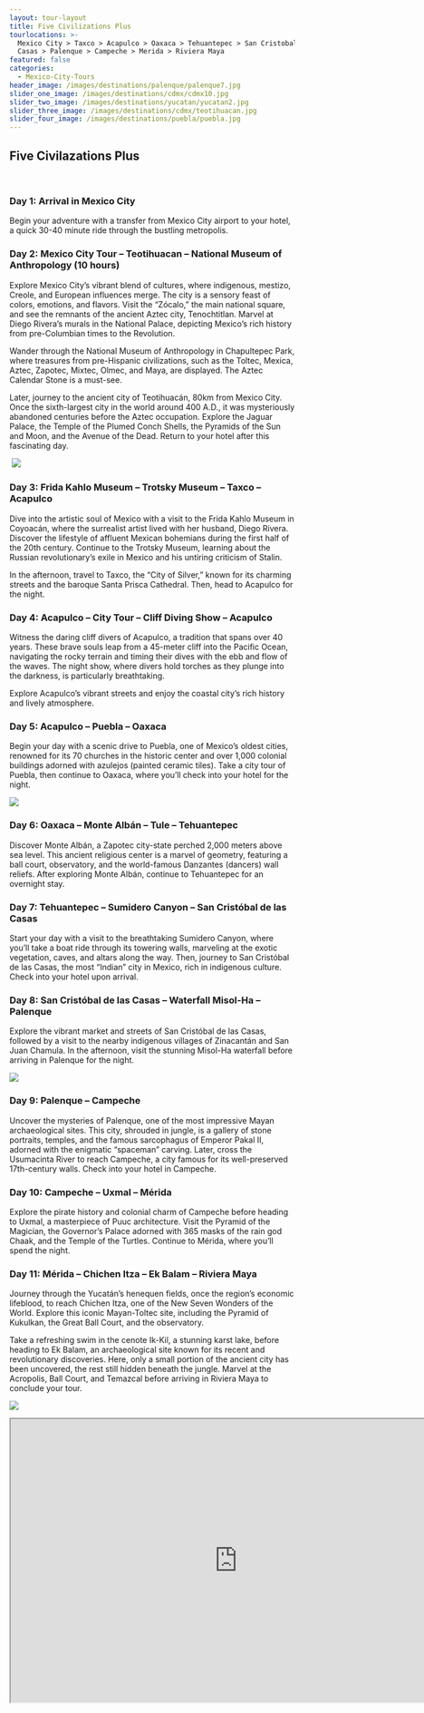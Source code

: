 ```yaml
---
layout: tour-layout
title: Five Civilizations Plus
tourlocations: >-
  Mexico City > Taxco > Acapulco > Oaxaca > Tehuantepec > San Cristobal de las
  Casas > Palenque > Campeche > Merida > Riviera Maya
featured: false
categories:
  - Mexico-City-Tours
header_image: /images/destinations/palenque/palenque7.jpg
slider_one_image: /images/destinations/cdmx/cdmx10.jpg
slider_two_image: /images/destinations/yucatan/yucatan2.jpg
slider_three_image: /images/destinations/cdmx/teotihuacan.jpg
slider_four_image: /images/destinations/puebla/puebla.jpg
---
```

## Five Civilazations Plus

&nbsp;

### Day 1: Arrival in Mexico City

Begin your adventure with a transfer from Mexico City airport to your hotel, a quick 30-40 minute ride through the bustling metropolis.

### Day 2: Mexico City Tour – Teotihuacan – National Museum of Anthropology (10 hours)

Explore Mexico City’s vibrant blend of cultures, where indigenous, mestizo, Creole, and European influences merge. The city is a sensory feast of colors, emotions, and flavors. Visit the “Zócalo,” the main national square, and see the remnants of the ancient Aztec city, Tenochtitlan. Marvel at Diego Rivera’s murals in the National Palace, depicting Mexico’s rich history from pre-Columbian times to the Revolution.

Wander through the National Museum of Anthropology in Chapultepec Park, where treasures from pre-Hispanic civilizations, such as the Toltec, Mexica, Aztec, Zapotec, Mixtec, Olmec, and Maya, are displayed. The Aztec Calendar Stone is a must-see.

Later, journey to the ancient city of Teotihuacán, 80km from Mexico City. Once the sixth-largest city in the world around 400 A.D., it was mysteriously abandoned centuries before the Aztec occupation. Explore the Jaguar Palace, the Temple of the Plumed Conch Shells, the Pyramids of the Sun and Moon, and the Avenue of the Dead. Return to your hotel after this fascinating day.

&nbsp;![](/images/destinations/cdmx/cdmx13.jpg)

### Day 3: Frida Kahlo Museum – Trotsky Museum – Taxco – Acapulco

Dive into the artistic soul of Mexico with a visit to the Frida Kahlo Museum in Coyoacán, where the surrealist artist lived with her husband, Diego Rivera. Discover the lifestyle of affluent Mexican bohemians during the first half of the 20th century. Continue to the Trotsky Museum, learning about the Russian revolutionary’s exile in Mexico and his untiring criticism of Stalin.

In the afternoon, travel to Taxco, the “City of Silver,” known for its charming streets and the baroque Santa Prisca Cathedral. Then, head to Acapulco for the night.

### Day 4: Acapulco – City Tour – Cliff Diving Show – Acapulco

Witness the daring cliff divers of Acapulco, a tradition that spans over 40 years. These brave souls leap from a 45-meter cliff into the Pacific Ocean, navigating the rocky terrain and timing their dives with the ebb and flow of the waves. The night show, where divers hold torches as they plunge into the darkness, is particularly breathtaking.

Explore Acapulco’s vibrant streets and enjoy the coastal city’s rich history and lively atmosphere.

### Day 5: Acapulco – Puebla – Oaxaca

Begin your day with a scenic drive to Puebla, one of Mexico’s oldest cities, renowned for its 70 churches in the historic center and over 1,000 colonial buildings adorned with azulejos (painted ceramic tiles). Take a city tour of Puebla, then continue to Oaxaca, where you’ll check into your hotel for the night.

![](/images/destinations/acapulco/acapulco7.jpg)

### Day 6: Oaxaca – Monte Albán – Tule – Tehuantepec

Discover Monte Albán, a Zapotec city-state perched 2,000 meters above sea level. This ancient religious center is a marvel of geometry, featuring a ball court, observatory, and the world-famous Danzantes (dancers) wall reliefs. After exploring Monte Albán, continue to Tehuantepec for an overnight stay.

### Day 7: Tehuantepec – Sumidero Canyon – San Cristóbal de las Casas

Start your day with a visit to the breathtaking Sumidero Canyon, where you’ll take a boat ride through its towering walls, marveling at the exotic vegetation, caves, and altars along the way. Then, journey to San Cristóbal de las Casas, the most “Indian” city in Mexico, rich in indigenous culture. Check into your hotel upon arrival.

### Day 8: San Cristóbal de las Casas – Waterfall Misol-Ha – Palenque

Explore the vibrant market and streets of San Cristóbal de las Casas, followed by a visit to the nearby indigenous villages of Zinacantán and San Juan Chamula. In the afternoon, visit the stunning Misol-Ha waterfall before arriving in Palenque for the night.

![](/images/destinations/palenque/palenque8.jpg)

### Day 9: Palenque – Campeche

Uncover the mysteries of Palenque, one of the most impressive Mayan archaeological sites. This city, shrouded in jungle, is a gallery of stone portraits, temples, and the famous sarcophagus of Emperor Pakal II, adorned with the enigmatic “spaceman” carving. Later, cross the Usumacinta River to reach Campeche, a city famous for its well-preserved 17th-century walls. Check into your hotel in Campeche.

### Day 10: Campeche – Uxmal – Mérida

Explore the pirate history and colonial charm of Campeche before heading to Uxmal, a masterpiece of Puuc architecture. Visit the Pyramid of the Magician, the Governor’s Palace adorned with 365 masks of the rain god Chaak, and the Temple of the Turtles. Continue to Mérida, where you’ll spend the night.

### Day 11: Mérida – Chichen Itza – Ek Balam – Riviera Maya

Journey through the Yucatán’s henequen fields, once the region’s economic lifeblood, to reach Chichen Itza, one of the New Seven Wonders of the World. Explore this iconic Mayan-Toltec site, including the Pyramid of Kukulkan, the Great Ball Court, and the observatory.

Take a refreshing swim in the cenote Ik-Kil, a stunning karst lake, before heading to Ek Balam, an archaeological site known for its recent and revolutionary discoveries. Here, only a small portion of the ancient city has been uncovered, the rest still hidden beneath the jungle. Marvel at the Acropolis, Ball Court, and Temazcal before arriving in Riviera Maya to conclude your tour.

![](/images/destinations/yucatan/yucatan8.jpg)

<div class="map-container">

<iframe src="https://www.google.com/maps/d/u/0/embed?mid=14rALWt7erxhhH8kdmJR-8MzbIAzQsJo&amp;ehbc=2E312F&amp;noprof=1" width="800" height="500"></iframe>

</div>

&nbsp;